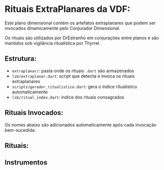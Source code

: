 # Rituais ExtraPlanares da VDF:

Este plano dimensional contém os artefatos extraplanares que podem ser invocados dinamicamente pelo Conjurador Dimensional.

Os rituais são utilizados por DrEstranho em conjurações entre planos e são mantidos sob vigilância ritualística por Thyrrel.

## Estrutura:

- `extraplanar/`: pasta onde os rituais `.dart` são armazenados
- `lib/extraplanar.dart`: script que detecta e invoca os rituais extraplanares
- `scripts/gerador_ritualistico.dart`: gera o índice ritualístico automaticamente
- `lib/ritual_index.dart`: índice dos rituais consagrados

## Rituais Invocados:

Os nomes abaixo são adicionados automaticamente após cada invocação bem-sucedida:

## Rituais:

## Instrumentos
